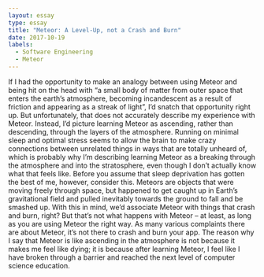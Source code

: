 ```yaml
---
layout: essay
type: essay
title: "Meteor: A Level-Up, not a Crash and Burn"
date: 2017-10-19
labels:
  - Software Engineering
  - Meteor
---
```


If I had the opportunity to make an analogy between using Meteor and being hit on the head with “a small body of matter from outer space that enters the earth’s atmosphere, becoming incandescent as a result of friction and appearing as a streak of light”, I’d snatch that opportunity right up.  But unfortunately, that does not accurately describe my experience with Meteor. Instead, I’d picture learning Meteor as ascending, rather than descending, through the layers of the atmosphere. Running on minimal sleep and optimal stress seems to allow the brain to make crazy connections between unrelated things in ways that are totally unheard of, which is probably why I’m describing learning Meteor as a breaking through the atmosphere and into the stratosphere, even though I don’t actually know what that feels like.
Before you assume that sleep deprivation has gotten the best of me, however, consider this. Meteors are objects that were moving freely through space, but happened to get caught up in Earth’s gravitational field and pulled inevitably towards the ground to fall and be smashed up. With this in mind, we’d associate Meteor with things that crash and burn, right?
But that’s not what happens with Meteor – at least, as long as you are using Meteor the right way. As many various complaints there are about Meteor, it’s not there to crash and burn your app. The reason why I say that Meteor is like ascending in the atmosphere is not because it makes me feel like dying; it is because after learning Meteor, I feel like I have broken through a barrier and reached the next level of computer science education. 
